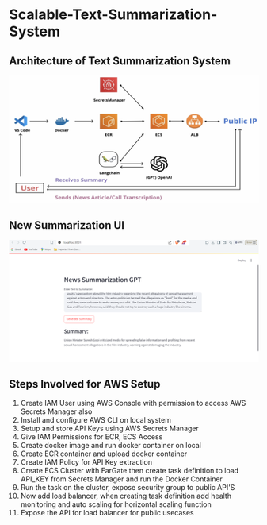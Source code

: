 # Scalable-Text-Summarization-System

## Architecture of Text Summarization System
<img src="/assets/news_summary.png">

## New Summarization UI
<img src="/assets/news_summary_ui.png">

## Steps Involved for AWS Setup
1) Create IAM User using AWS Console with permission to access AWS Secrets Manager also
2) Install and configure AWS CLI on local system
3) Setup and store API Keys using AWS Secrets Manager
4) Give IAM Permissions for ECR, ECS Access
5) Create docker image and run docker container on local
6) Create ECR container and upload docker container
7) Create IAM Policy for API Key extraction
8) Create ECS Cluster with FarGate then create task definition to load API_KEY from Secrets Manager and run the Docker Container
9) Run the task on the cluster, expose security group to public API'S
10) Now add load balancer, when creating task definition add health monitoring and auto scaling for horizontal scaling function
11) Expose the API for load balancer for public usecases

